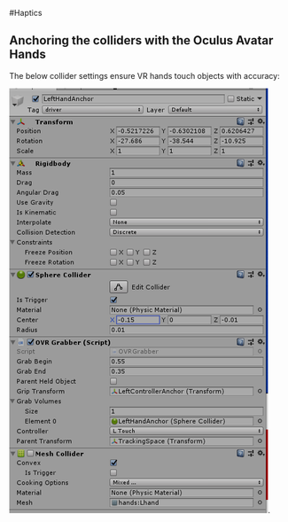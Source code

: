 #Haptics
## Anchoring the colliders with the Oculus Avatar Hands
The below collider settings ensure VR hands touch objects with accuracy:

![Adding components](../images/LHand_Sphere_Collider_Stngs.PNG).
